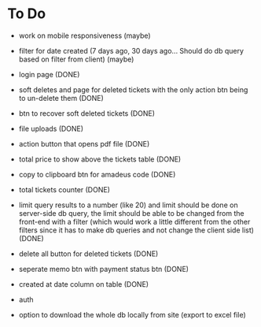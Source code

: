 # To Do

- work on mobile responsiveness (maybe)
- filter for date created (7 days ago, 30 days ago... Should do db query based on filter from client) (maybe)

- login page (DONE)
- soft deletes and page for deleted tickets with the only action btn being to un-delete them (DONE)
- btn to recover soft deleted tickets (DONE)
- file uploads (DONE)
- action button that opens pdf file (DONE)
- total price to show above the tickets table (DONE)
- copy to clipboard btn for amadeus code (DONE)
- total tickets counter (DONE)
- limit query results to a number (like 20) and limit should be done on server-side db query,
  the limit should be able to be changed from the front-end with a filter (which would work a little different from the other filters since it has to make db queries and not change the client side list) (DONE)
- delete all button for deleted tickets (DONE)
- seperate memo btn with payment status btn (DONE)
- created at date column on table (DONE)

- auth
- option to download the whole db locally from site (export to excel file)

